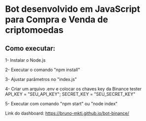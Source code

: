 # Bot desenvolvido em JavaScript para Compra e Venda de criptomoedas

## Como executar:
1- Instalar o Node.js

2- Executar o comando "npm install"

3- Ajustar parâmetros no "index.js"

4- Criar um arquivo .env e colocar os chaves key da Binance tester
API_KEY = "SEU_API_KEY"; 
SECRET_KEY = "SEU_SECRET_KEY"

5- Executar com comando "npm start" ou "node index"

Link do dashboard: https://bruno-mkti.github.io/bot-binance/
